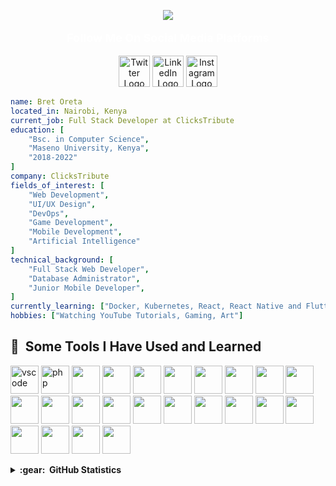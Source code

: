 <p align="center">
  <img
    src="https://capsule-render.vercel.app/api?text=Hello!%20I%20am%20Bret%20Oreta!%20🤓&animation=fadeIn&type=waving&color=gradient&height=250&fontSize=50"
  />
</p>
<p style="color: white; font-size: large; font-weight: bold;" align="center">Follow Me On Social Media Platforms</p>
<p align="center">
    <a href="https://twitter.com/bret_oreta"><img width="50" src="https://www.vectorlogo.zone/logos/twitter/twitter-tile.svg" alt="Twitter Logo"></a>
    <a href="https://www.linkedin.com/in/bretoreta/"><img width="50" src="https://www.vectorlogo.zone/logos/linkedin/linkedin-tile.svg" alt="LinkedIn Logo"></a>
    <a href="https://www.instagram.com/bret_oreta/"><img width="50" src="https://www.vectorlogo.zone/logos/instagram/instagram-icon.svg" alt="Instagram Logo"></a>
</p>

```yaml
name: Bret Oreta
located_in: Nairobi, Kenya
current_job: Full Stack Developer at ClicksTribute
education: [
    "Bsc. in Computer Science",
    "Maseno University, Kenya",
    "2018-2022"
]
company: ClicksTribute
fields_of_interest: [
    "Web Development",
    "UI/UX Design",
    "DevOps",
    "Game Development",
    "Mobile Development",
    "Artificial Intelligence"
]
technical_background: [
    "Full Stack Web Developer",
    "Database Administrator",
    "Junior Mobile Developer",
]
currently_learning: ["Docker, Kubernetes, React, React Native and Flutter"]
hobbies: ["Watching YouTube Tutorials, Gaming, Art"]
```

<h2> 🚀 &nbsp;Some Tools I Have Used and Learned</h2>
<p align="left">
    <img src="https://cdn.jsdelivr.net/gh/devicons/devicon/icons/vscode/vscode-original.svg" alt="vscode" width="45" height="45"/>
    <img src="https://cdn.jsdelivr.net/gh/devicons/devicon/icons/php/php-original.svg" alt="php" width="45" height="45"/>
    <img width="45" height="45" src="https://cdn.jsdelivr.net/gh/devicons/devicon/icons/laravel/laravel-plain.svg" />
    <img width="45" height="45" src="https://cdn.jsdelivr.net/gh/devicons/devicon/icons/tailwindcss/tailwindcss-plain.svg" />
    <img width="45" height="45" src="https://cdn.jsdelivr.net/gh/devicons/devicon/icons/vuejs/vuejs-original-wordmark.svg" />
    <img width="45" height="45" src="https://cdn.jsdelivr.net/gh/devicons/devicon/icons/nuxtjs/nuxtjs-original.svg" />
    <img width="45" height="45" src="https://cdn.jsdelivr.net/gh/devicons/devicon/icons/mysql/mysql-original-wordmark.svg" />
    <img width="45" height="45" src="https://cdn.jsdelivr.net/gh/devicons/devicon/icons/postgresql/postgresql-original-wordmark.svg" />
    <img width="45" height="45" src="https://cdn.jsdelivr.net/gh/devicons/devicon/icons/mongodb/mongodb-original-wordmark.svg" />
    <img width="45" height="45" src="https://cdn.jsdelivr.net/gh/devicons/devicon/icons/babel/babel-original.svg" />
    <img width="45" height="45" src="https://cdn.jsdelivr.net/gh/devicons/devicon/icons/css3/css3-original.svg" />
    <img width="45" height="45" src="https://cdn.jsdelivr.net/gh/devicons/devicon/icons/django/django-plain.svg" />
    <img width="45" height="45" src="https://cdn.jsdelivr.net/gh/devicons/devicon/icons/eslint/eslint-original-wordmark.svg" />
    <img width="45" height="45" src="https://cdn.jsdelivr.net/gh/devicons/devicon/icons/figma/figma-original.svg" />
    <img width="45" height="45" src="https://cdn.jsdelivr.net/gh/devicons/devicon/icons/filezilla/filezilla-plain.svg" />
    <img width="45" height="45" src="https://cdn.jsdelivr.net/gh/devicons/devicon/icons/slack/slack-original.svg" />
    <img width="45" height="45" src="https://cdn.jsdelivr.net/gh/devicons/devicon/icons/git/git-original-wordmark.svg" />
    <img width="45" height="45" src="https://cdn.jsdelivr.net/gh/devicons/devicon/icons/googlecloud/googlecloud-original-wordmark.svg" />
    <img width="45" height="45" src="https://cdn.jsdelivr.net/gh/devicons/devicon/icons/heroku/heroku-original-wordmark.svg" />
    <img width="45" height="45" src="https://cdn.jsdelivr.net/gh/devicons/devicon/icons/html5/html5-original-wordmark.svg" />
    <img width="45" height="45" src="https://cdn.jsdelivr.net/gh/devicons/devicon/icons/illustrator/illustrator-line.svg" />
    <img width="45" height="45" src="https://cdn.jsdelivr.net/gh/devicons/devicon/icons/javascript/javascript-plain.svg" />
    <img width="45" height="45" src="https://cdn.jsdelivr.net/gh/devicons/devicon/icons/ionic/ionic-original.svg" />
    <img width="45" height="45" src="https://cdn.jsdelivr.net/gh/devicons/devicon/icons/jira/jira-original-wordmark.svg" />
</p>

<details>
    <summary><b>:gear: &nbsp;GitHub Statistics</b></summary>
    <br/>
      <p align="center">
          <img height="137px" src="https://github-readme-streak-stats.herokuapp.com/?user=bretoreta&hide_border=true&theme=nightowl" />
      </p>
      <p align="center">
          <img height="137px" src="https://github-readme-stats.vercel.app/api?username=bretoreta&hide_title=true&hide_border=true&show_icons=true&include_all_commits=true&count_private=true&line_height=21&theme=nightowl" /> <img height="137px" src="https://github-readme-stats.vercel.app/api/top-langs/?username=bretoreta&hide=html&hide_title=true&hide_border=true&layout=compact&langs_count=8&theme=nightowl" />
      </p>
</details>